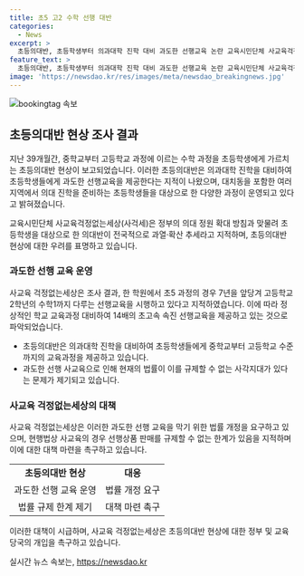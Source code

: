 ```yaml
---
title: 초5 고2 수학 선행 대반
categories:
  - News
excerpt: >
  초등의대반, 초등학생부터 의과대학 진학 대비 과도한 선행교육 논란 교육시민단체 사교육걱정없는세상에 따르면, 초등의대반인 학원에서 초등학생들을 대상으로 중학교부터 고등학교 수준의 수학까지 가르치는 과정이 운영되고 있어 논란이 되고 있다. 특히, 초등의대반 학원에서는 과도한 선행 교육이 이뤄지고 있어 현행법상 규제할 수 없는 상황이라고 지적하며, 법률 개정을 요구하고 있다. 해당 단체는 초등의대반의 과도한 선행 사교육을 막기 위해 노력할 것이라고 밝혔다.
feature_text: >
  초등의대반, 초등학생부터 의과대학 진학 대비 과도한 선행교육 논란 교육시민단체 사교육걱정없는세상에 따르면, 초등의대반인 학원에서 초등학생들을 대상으로 중학교부터 고등학교 수준의 수학까지 가르치는 과정이 운영되고 있어 논란이 되고 있다. 특히, 초등의대반 학원에서는 과도한 선행 교육이 이뤄지고 있어 현행법상 규제할 수 없는 상황이라고 지적하며, 법률 개정을 요구하고 있다. 해당 단체는 초등의대반의 과도한 선행 사교육을 막기 위해 노력할 것이라고 밝혔다.
image: 'https://newsdao.kr/res/images/meta/newsdao_breakingnews.jpg'
---
```


<p><img src="https://newsdao.kr/res/images/meta/newsdao_breakingnews.jpg" alt="bookingtag 속보" /></p>

<h2 data-ke-size="size26">초등의대반 현상 조사 결과</h2>

<p>지난 39개월간, 중학교부터 고등학교 과정에 이르는 수학 과정을 초등학생에게 가르치는 초등의대반 현상이 보고되었습니다. 이러한 초등의대반은 의과대학 진학을 대비하여 초등학생들에게 과도한 선행교육을 제공한다는 지적이 나왔으며, 대치동을 포함한 여러 지역에서 의대 진학을 준비하는 초등학생들을 대상으로 한 다양한 과정이 운영되고 있다고 밝혀졌습니다.</p>

<p data-ke-size="size16">교육시민단체 사교육걱정없는세상(사걱세)은 정부의 의대 정원 확대 방침과 맞물려 초등학생을 대상으로 한 의대반이 전국적으로 과열·확산 추세라고 지적하며, 초등의대반 현상에 대한 우려를 표명하고 있습니다.</p>

<h3 data-ke-style="style25">과도한 선행 교육 운영</h3>

<p>사교육 걱정없는세상은 조사 결과, 한 학원에서 초5 과정의 경우 7년을 앞당겨 고등학교 2학년의 수학1까지 다루는 선행교육을 시행하고 있다고 지적하였습니다. 이에 따라 정상적인 학교 교육과정 대비하여 14배의 초고속 속진 선행교육을 제공하고 있는 것으로 파악되었습니다.</p>

<ul>
  <li>초등의대반은 의과대학 진학을 대비하여 초등학생들에게 중학교부터 고등학교 수준까지의 교육과정을 제공하고 있습니다.</li>
  <li>과도한 선행 사교육으로 인해 현재의 법률이 이를 규제할 수 없는 사각지대가 있다는 문제가 제기되고 있습니다.</li>
</ul>

<h3 data-ke-style="style25">사교육 걱정없는세상의 대책</h3>

<p>사교육 걱정없는세상은 이러한 과도한 선행 교육을 막기 위한 법률 개정을 요구하고 있으며, 현행법상 사교육의 경우 선행상품 판매를 규제할 수 없는 한계가 있음을 지적하며 이에 대한 대책 마련을 촉구하고 있습니다.</p>

<table>
  <tr>
    <td style="text-align: center; height: 17px;"><b>초등의대반 현상</b></td>
    <td style="text-align: center; height: 17px;"><b>대응</b></td>
  </tr>
  <tr>
    <td style="text-align: center; height: 17px;">과도한 선행 교육 운영</td>
    <td style="text-align: center; height: 17px;">법률 개정 요구</td>
  </tr>
  <tr>
    <td style="text-align: center; height: 17px;">법률 규제 한계 제기</td>
    <td style="text-align: center; height: 17px;">대책 마련 촉구</td>
  </tr>
</table>

<p>이러한 대책이 시급하며, 사교육 걱정없는세상은 초등의대반 현상에 대한 정부 및 교육당국의 개입을 촉구하고 있습니다.</p>
실시간 뉴스 속보는, <a href="https://newsdao.kr" rel="dofollow">https://newsdao.kr</a>


